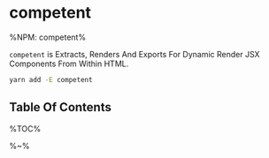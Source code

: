 # competent

%NPM: competent%

`competent` is Extracts, Renders And Exports For Dynamic Render JSX Components From Within HTML.

```sh
yarn add -E competent
```

## Table Of Contents

%TOC%

%~%